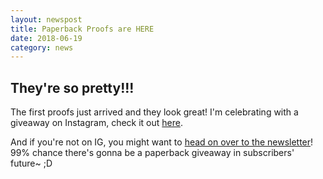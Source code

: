 ```yaml
---
layout: newspost
title: Paperback Proofs are HERE
date: 2018-06-19
category: news
---
```


## They're so pretty!!!

The first proofs just arrived and they look great! I'm celebrating with a giveaway on Instagram, check it out [here](https://www.instagram.com/p/BkN93FHFAqs/?taken-by=kaie.space).

And if you're not on IG, you might want to [head on over to the newsletter](https://emailoctopus.com/lists/6b5e4875-6428-11e8-a3c9-06b79b628af2/forms/subscribe)! 99% chance there's gonna be a paperback giveaway in subscribers' future~ ;D
